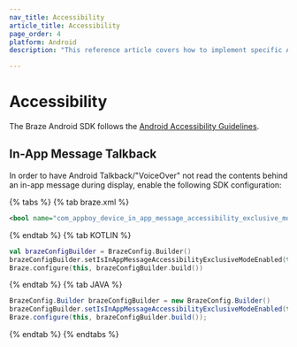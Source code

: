 ```yaml
---
nav_title: Accessibility
article_title: Accessibility
page_order: 4
platform: Android
description: "This reference article covers how to implement specific Android SDK accessibility features such as in-app message talkback into your Android application."

---
```


# Accessibility

The Braze Android SDK follows the [Android Accessibility Guidelines][1].

## In-App Message Talkback

In order to have Android Talkback/"VoiceOver" not read the contents behind an in-app message during display, enable the following SDK configuration:

{% tabs %}
{% tab braze.xml %}

```xml
<bool name="com_appboy_device_in_app_message_accessibility_exclusive_mode_enabled">true</bool>
```

{% endtab %}
{% tab KOTLIN %}

```kotlin
val brazeConfigBuilder = BrazeConfig.Builder()
brazeConfigBuilder.setIsInAppMessageAccessibilityExclusiveModeEnabled(true)
Braze.configure(this, brazeConfigBuilder.build())
```

{% endtab %}
{% tab JAVA %}

```java
BrazeConfig.Builder brazeConfigBuilder = new BrazeConfig.Builder()
brazeConfigBuilder.setIsInAppMessageAccessibilityExclusiveModeEnabled(true);
Braze.configure(this, brazeConfigBuilder.build());
```

{% endtab %}
{% endtabs %}


[1]: https://developer.android.com/guide/topics/ui/accessibility
